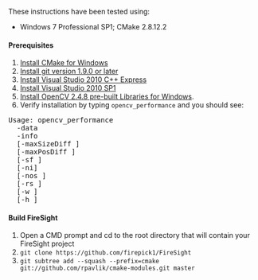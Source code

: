These instructions have been tested using:
* Windows 7 Professional SP1; CMake 2.8.12.2

#### Prerequisites
1. [Install CMake for Windows](http://www.cmake.org/cmake/resources/software.html)
1. [Install git version 1.9.0 or later](http://git-scm.com/download/win)
1. [Install Visual Studio 2010 C++ Express](http://www.visualstudio.com/en-us/downloads/download-visual-studio-vs#DownloadFamilies_4)
1. [Install Visual Studio 2010 SP1](http://www.microsoft.com/en-us/download/details.aspx?id=23691)
1. [Install OpenCV 2.4.8 pre-built Libraries for Windows](http://docs.opencv.org/doc/tutorials/introduction/windows_install/windows_install.html).
1. Verify installation by typing `opencv_performance` and you should see:
<pre>
Usage: opencv_performance
  -data <classifier_directory_name>
  -info <collection_file_name>
  [-maxSizeDiff <max_size_difference = 1.500000>]
  [-maxPosDiff <max_position_difference = 0.300000>]
  [-sf <scale_factor = 1.200000>]
  [-ni]
  [-nos <number_of_stages = -1>]
  [-rs <roc_size = 40>]
  [-w <sample_width = 24>]
  [-h <sample_height = 24>]
</pre>

#### Build FireSight
1. Open a CMD prompt and cd to the root directory that will contain your FireSight project
1. `git clone https://github.com/firepick1/FireSight`
1. `git subtree add --squash --prefix=cmake git://github.com/rpavlik/cmake-modules.git master`